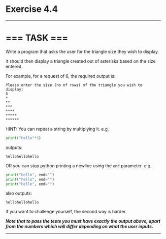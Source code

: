 # Exercise 4.4

***
# === TASK ===
Write a program that asks the user for the triangle size they wish to display.

It should then display a triangle created out of asterisks based on the size entered.

For example, for a request of 6, the required output is:

```
Please enter the size (no of rows) of the triangle you wish to display:
6
*
**
***
****
*****
******
```

HINT: You can repeat a string by multiplying it. e.g.
```python
print("hello"*3)
```
outputs:
```
hellohellohello
```
OR you can stop python printing a newline using the ``end`` parameter. e.g.

```python
print("hello", end="")
print("hello", end="")
print("hello", end="")
```
also outputs:
```
hellohellohello
```

If you want to challenge yourself, the second way is harder.

***Note that to pass the tests you must have exactly the output above, apart from the numbers which will differ depending on what the user inputs.***
***

  
  